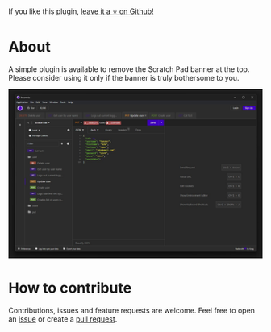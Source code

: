 ﻿If you like this plugin, [leave it a :star: on Github!](https://github.com/NickRimmer/insomnia-plugin-banner-remove)

# About

A simple plugin is available to remove the Scratch Pad banner at the top. Please consider using it only if the banner is truly bothersome to you.  

![npm/content/No banner anymore](icon-lg.jpg)

# How to contribute

Contributions, issues and feature requests are welcome. Feel free to open
an [issue](https://github.com/NickRimmer/insomnia-plugin-banner-remove/issues) or create
a [pull request](https://github.com/NickRimmer/insomnia-plugin-banner-remove/pulls).
